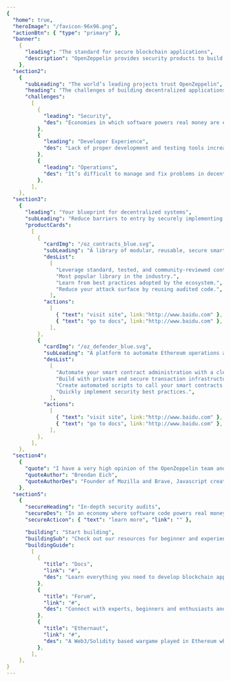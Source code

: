 ```yaml
---
{
  "home": true,
  "heroImage": "/favicon-96x96.png",
  "actionBtn": { "type": "primary" },
  "banner":
    {
      "leading": "The standard for secure blockchain applications",
      "description": "OpenZeppelin provides security products to build,automate,and operate decentralized applications. We also protect leading organizations by performing security audits on their systems and products.",
    },
  "section2":
    {
      "subLeading": "The world’s leading projects trust OpenZeppelin",
      "heading": "The challenges of building decentralized applications",
      "challenges":
        [
          {
            "leading": "Security",
            "des": "Economies in which software powers real money are exposed to hacks and attacks.",
          },
          {
            "leading": "Developer Experience",
            "des": "Lack of proper development and testing tools increases programming errors greatly.",
          },
          {
            "leading": "Operations",
            "des": "It’s difficult to manage and fix problems in decentralized systems once they're deployed.",
          },
        ],
    },
  "section3":
    {
      "leading": "Your blueprint for decentralized systems",
      "subLeading": "Reduce barriers to entry by securely implementing blockchain-based technologies, using standard developer tools and platforms.",
      "productCards":
        [
          {
            "cardImg": "/oz_contracts_blue.svg",
            "subLeading": "A library of modular, reusable, secure smart contracts for the Ethereum network, written in Solidity.",
            "desList":
              [
                "Leverage standard, tested, and community-reviewed contracts.",
                "Most popular library in the industry.",
                "Learn from best practices adopted by the ecosystem.",
                "Reduce your attack surface by reusing audited code.",
              ],
            "actions":
              [
                { "text": "visit site", link:"http://www.baidu.com" },
                { "text": "go to docs", link:"http://www.baidu.com" },
              ],
          },
          {
            "cardImg": "/oz_defender_blue.svg",
            "subLeading": "A platform to automate Ethereum operations and deliver high-quality products faster.",
            "desList":
              [
                "Automate your smart contract administration with a clean UI.",
                "Build with private and secure transaction infrastructure.",
                "Create automated scripts to call your smart contracts.",
                "Quickly implement security best practices.",
              ],
            "actions":
              [
                { "text": "visit site", link:"http://www.baidu.com" },
                { "text": "go to docs", link:"http://www.baidu.com" },
              ],
          },
        ],
    },
  "section4":
    {
      "quote": "I have a very high opinion of the OpenZeppelin team and their work",
      "quoteAuthor": "Brendan Eich",
      "quoteAuthorDes": "Founder of Mozilla and Brave, Javascript creator.",
    },
  "section5":
    {
      "secureHeading": "In-depth security audits",
      "secureDes": "In an economy where software code powers real money, security is a top priority. We specialize in auditing in high-impact decentralized systems.",
      "secureActicon": { "text": "learn more", "link": "" },

      "building": "Start building",
      "buildingSub": "Check out our resources for beginner and experienced smart contracts and blockchain developers.",
      "buildingGuide":
        [
          {
            "title": "Docs",
            "link": "#",
            "des": "Learn everything you need to develop blockchain applications through a complete set of guides and tutorials.",
          },
          {
            "title": "Forum",
            "link": "#",
            "des": "Connect with experts, beginners and enthusiasts and discuss about blockchain development, security, design patterns and best practices.",
          },
          {
            "title": "Ethernaut",
            "link": "#",
            "des": "A Web3/Solidity based wargame played in Ethereum where each level is a smart contract that needs to be hacked.",
          },
        ],
    },
}
---
```

